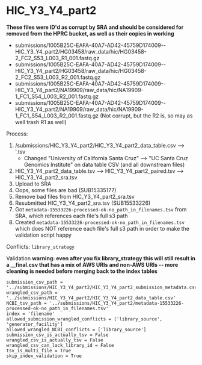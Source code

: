 # HIC_Y3_Y4_part2

**These files were ID'd as corrupt by SRA and should be considered for removed from the HPRC bucket, as well as their copies in working**
* submissions/1005B25C-EAFA-40A7-AD42-45759D174009--HIC_Y3_Y4_part2/HG03458/raw_data/hic/HG03458-2_FC2_S53_L003_R1_001.fastq.gz
* submissions/1005B25C-EAFA-40A7-AD42-45759D174009--HIC_Y3_Y4_part2/HG03458/raw_data/hic/HG03458-2_FC2_S53_L003_R2_001.fastq.gz
* submissions/1005B25C-EAFA-40A7-AD42-45759D174009--HIC_Y3_Y4_part2/NA19909/raw_data/hic/NA19909-1_FC1_S54_L003_R2_001.fastq.gz
* submissions/1005B25C-EAFA-40A7-AD42-45759D174009--HIC_Y3_Y4_part2/NA19909/raw_data/hic/NA19909-1_FC1_S54_L003_R2_001.fastq.gz (Not corrupt, but the R2 is, so may as well trash R1 as well)

Process:
1. /submissions/HIC_Y3_Y4_part2/HIC_Y3_Y4_part2_data_table.csv --> '.tsv
	* Changed "University of California Santa Cruz" --> "UC Santa Cruz Genomics Institute" on data table CSV (and all downstream files)
2. HIC_Y3_Y4_part2_data_table.tsv --> HIC_Y3_Y4_part2_paired.tsv --> HIC_Y3_Y4_part2_sra.tsv
3. Upload to SRA
4. Oops, some files are bad (SUB15335177)
5. Remove bad files from HIC_Y3_Y4_part2_sra.tsv
6. Resubmitted HIC_Y3_Y4_part2_sra.tsv (SUB15533226)
7. Got `metadata-15533226-processed-ok-no_path_in_filenames.tsv` from SRA, which references each file's full s3 path
8. Created `metadata-15533226-processed-ok-no_path_in_filenames.tsv` which does NOT reference each file's full s3 path in order to make the validation script happy

Conflicts: `library_strategy`

Validation **warning: even after you fix library_strategy this will still result in a __final.csv that has a mix of AWS URIs and non-AWS URIs -- more cleaning is needed before merging back to the index tables**
```
submission_csv_path = '../submissions/HIC_Y3_Y4_part2/HIC_Y3_Y4_part2_submission_metadata.csv'
wrangled_csv_path = '../submissions/HIC_Y3_Y4_part2/HIC_Y3_Y4_part2_data_table.csv'
NCBI_tsv_path = '../submissions/HIC_Y3_Y4_part2/metadata-15533226-processed-ok-no_path_in_filenames.tsv'
index = 'filename'
allowed_submission_wrangled_conflicts = ['library_source', 'generator_facility']
allowed_wrangled_NCBI_conflicts = ['library_source']
submission_csv_is_actually_tsv = False
wrangled_csv_is_actually_tsv = False
wrangled_csv_can_lack_library_id = False
tsv_is_multi_file = True
skip_index_validation = True
```